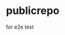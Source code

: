 # publicrepo
for e2e test

















































































































































































































































































































































































































































































































































































































































































































































































































































































































































































































































































































































































































































































































































































































































































































































































